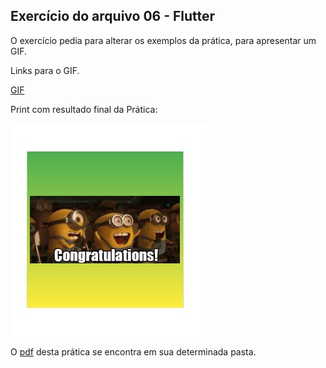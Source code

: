 ## Exercício do arquivo 06 - Flutter

O exercício pedia para alterar os exemplos da prática, para apresentar um GIF.

Links para o GIF.

[GIF](https://media.giphy.com/media/xT0xezQGU5xCDJuCPe/giphy.gif)

Print com resultado final da Prática:

![resultado da pratica (6)](img/pratica.jpg)

O [pdf](pdf/) desta prática se encontra em sua determinada pasta.
